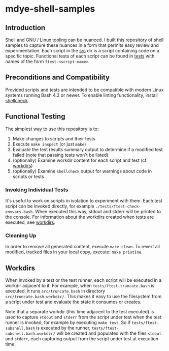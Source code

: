 # mdye-shell-samples

## Introduction

Shell and GNU / Linux tooling can be nuanced. I built this repository of shell samples to capture these nuances in a form that permits easy review and experimentation. Each script in the [src](./src) dir is a script containing code on a specific topic. Functional tests of each script can be found in [tests](./tests) with names of the form `ftest-<script-name>`.

## Preconditions and Compatibility

Provided scripts and tests are intended to be compatible with modern Linux systems running Bash 4.2 or newer. To enable linting functionality, install [shellcheck](https://github.com/koalaman/shellcheck).

## Functional Testing

The simplest way to use this repository is to:

1. Make changes to scripts and their tests
1. Execute `make inspect` (or just `make`)
1. Evaluate the test results summary output to determine if a modified test failed (note that passing tests won't be listed)
1. (optionally) Examine workdir content for each script and test (cf. [workdirs](#Workdirs))
1. (optionally) Examine `shellcheck` output for warnings about code in scripts or tests

### Invoking Individual Tests

It's useful to work on scripts in isolation to experiment with them. Each test script can be invoked directly, for example `./tests/ftest-check-envvars.bash`. When executed this way, stdout and stderr will be printed to the console. For information about the workdirs created when tests are executed, see [workdirs](#Workdirs).

### Cleaning Up

In order to remove all generated content, execute `make clean`. To revert all modified, tracked files in your local copy, execute: `make pristine`.

## Workdirs

When invoked by a test or the test runner, each script will be executed in a workdir adjacent to it. For example, when `tests/ftest-truncate.bash` is executed, it runs `src/truncate.bash` in directory `src/truncate.bash.workdir/`. This makes it easy to use the filesystem from a script under test and evaluate the state it consumes or creates.

Note that a separate workdir (this time adjacent to the test executed) is used to capture `stdout` and `stderr` from the script under test when the test runner is invoked, for example by executing `make test`. So if `tests/ftest-subshell.bash` is executed by the runner, `tests/ftest-subshell.bash.workdir/` will be created and populated with the files `stdout` and `stderr`, each capturing output from the script under test at execution time.
